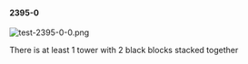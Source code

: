 #### 2395-0
![test-2395-0-0.png](https://github.com/lil-lab/nlvr/raw/master/nlvr/test/images/5/test-2395-0-0.png "test-2395-0-0.png")

There is at least 1 tower with 2 black blocks stacked together